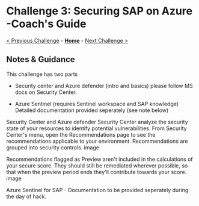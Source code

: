 # Challenge 3: Securing SAP on Azure -Coach's Guide

[< Previous Challenge](./02-Azure-Monitor.md) - **[Home](README.md)** - [Next Challenge >](./04-Business-Continuity-and-DR.md)

## Notes & Guidance

This challenge has two parts

- Security center and Azure defender (intro and basics) please follow MS docs on Security Center.

- Azure Sentinel (requires Sentinel workspace and SAP knowledge) Detailed documentation provided seperately (see note below)

Security Center and Azure defender Security Center analyze the security state of your resources to identify potential vulnerabilities. From Security Center's menu, open the Recommendations page to see the recommendations applicable to your environment. Recommendations are grouped into security controls.
image

Recommendations flagged as Preview aren't included in the calculations of your secure score. They should still be remediated wherever possible, so that when the preview period ends they'll contribute towards your score. image

Azure Sentinel for SAP - Documentation to be provided seperately during the day of hack.

